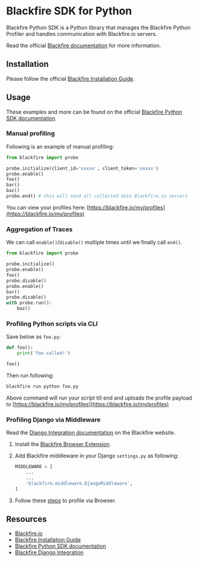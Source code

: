 Blackfire SDK for Python
========================

Blackfire Python SDK is a Python library that manages the Blackfire Python
Profiler and handles communication with Blackfire.io servers.

Read the official [Blackfire documentation](https://blackfire.io/docs/index)
for more information.

Installation
------------

Please follow the official [Blackfire Installation
Guide](https://blackfire.io/docs/up-and-running/installation).

Usage
-----

These examples and more can be found on the official [Blackfire Python SDK
documentation](https://blackfire.io/docs/integrations/python/sdk)

### Manual profiling

Following is an example of manual profiling:

```python
from blackfire import probe

probe.initialize(client_id='xxxxx', client_token='xxxxx')
probe.enable()
foo()
bar()
baz()
probe.end() # this will send all collected data Blackfire.io servers
```

You can view your profiles here:
[https://blackfire.io/my/profiles](https://blackfire.io/my/profiles)

### Aggregation of Traces

We can call `enable()`/`disable()` multiple times until we finally call `end()`.

```python
from blackfire import probe

probe.initialize()
probe.enable()
foo()
probe.disable()
probe.enable()
bar()
probe.disable()
with probe.run():
    baz()
```

### Profiling Python scripts via CLI

Save below as `foo.py`:

```python
def foo():
    print('foo called!')

foo()
```

Then run following:

```bash
blackfire run python foo.py
```

Above command will run your script till end and uploads the profile payload to
[https://blackfire.io/my/profiles](https://blackfire.io/my/profiles)

### Profiling Django via Middleware

Read the [Django Integration documentation](https://blackfire.io/docs/integrations/python/sdk) on the Blackfire website.

1. Install the [Blackfire Browser Extension](https://blackfire.io/docs/integrations/browsers/chrome).
2. Add Blackfire middleware in your Django `settings.py` as following:

    ```python
    MIDDLEWARE = [
        ...
        ...
        'blackfire.middleware.DjangoMiddleware',
    ]
    ```

4. Follow these [steps](https://blackfire.io/docs/cookbooks/profiling-http-via-browser) to profile via Browser.

Resources
---------

- [Blackfire.io](https://blackfire.io)
- [Blackfire Installation Guide](https://blackfire.io/docs/up-and-running/installation)
- [Blackfire Python SDK documentation](https://blackfire.io/docs/integrations/python/sdk)
- [Blackfire Django Integration](https://blackfire.io/docs/integrations/python/django)
